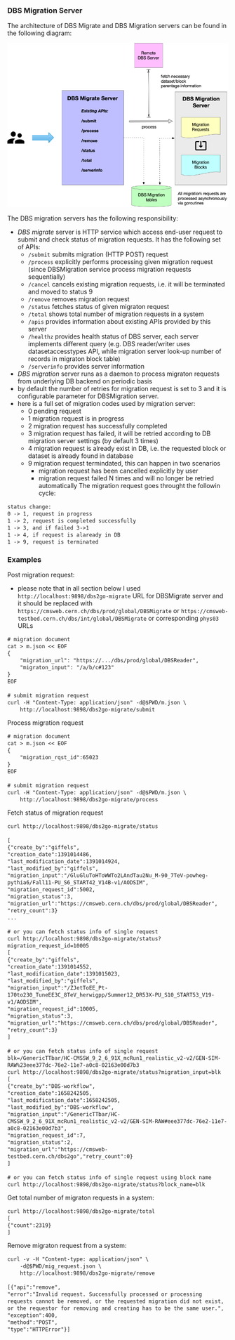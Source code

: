 ### DBS Migration Server

The architecture of DBS Migrate and DBS Migration servers can be found in the
following diagram:

![DBS Migration server](images/DBS_MigrationServer.png)

The DBS migration servers has the following responsibility:
- *DBS migrate* server is HTTP service which access end-user request
to submit and check status of migration requests. It has the following set
of APIs:
  - `/submit` submits migration (HTTP POST) request
  - `/process` explicitly performs processing given migration request (since
    DBSMigration service process migration requests sequentially)
  - `/cancel` cancels existing migration requests, i.e. it will be terminated
    and moved to status 9
  - `/remove` removes migration request
  - `/status` fetches status of given migraton request
  - `/total` shows total number of migration requests in a system
  - `/apis` provides information about existing APIs provided by this server
  - `/healthz` provides health status of DBS server, each server implements
  different query (e.g. DBS reader/writer uses datasetaccesstypes API,
  while migration server look-up number of records in migraton block table)
  - `/serverinfo` provides server information
- *DBS migration* server runs as a daemon to process migraton requests
from underlying DB backend on periodic basis
- by default the number of retries for migration request is set to 3 and it is
  configurable parameter for DBSMigration server.
- here is a full set of migration codes used by migration server:
  - 0 pending request
  - 1 migration request is in progress
  - 2 migration request has successfully completed
  - 3 migration request has failed, it will be retried according to DB
    migration server settings (by default 3 times)
  - 4 migration request is already exist in DB, i.e. the requested block or
    dataset is already found in database
  - 9 migration request termindated, this can happen in two scenarios
    - migration request has been cancelled explicitly by user
    - migration request failed N times and will no longer be retried
      automatically
The migration request goes throught the followin cycle:
```
status change:
0 -> 1, request in progress
1 -> 2, request is completed successfully
1 -> 3, and if failed 3->1
1 -> 4, if request is alaready in DB
1 -> 9, request is terminated
```

### Examples
Post migration request:
- please note that in all section below I used
  `http://localhost:9898/dbs2go-migrate` URL for DBSMigrate server and it
  should be replaced with `https://cmsweb.cern.ch/dbs/prod/global/DBSMigrate`
  or `https://cmsweb-testbed.cern.ch/dbs/int/global/DBSMigrate` or
  corresponding `phys03` URLs
```
# migration document
cat > m.json << EOF
{
    "migration_url": "https://.../dbs/prod/global/DBSReader",
    "migraton_input": "/a/b/c#123"
}
EOF

# submit migration request
curl -H "Content-Type: application/json" -d@$PWD/m.json \
    http://localhost:9898/dbs2go-migrate/submit
```

Process migration request
```
# migration document
cat > m.json << EOF
{
    "migration_rqst_id":65023
}
EOF

# submit migration request
curl -H "Content-Type: application/json" -d@$PWD/m.json \
    http://localhost:9898/dbs2go-migrate/process
```

Fetch status of migration request
```
curl http://localhost:9898/dbs2go-migrate/status

[
{"create_by":"giffels",
"creation_date":1391014486,
"last_modification_date":1391014924,
"last_modified_by":"giffels",
"migration_input":"/GluGluToHToWWTo2LAndTau2Nu_M-90_7TeV-powheg-pythia6/Fall11-PU_S6_START42_V14B-v1/AODSIM",
"migration_request_id":5002,
"migration_status":3,
"migration_url":"https://cmsweb.cern.ch/dbs/prod/global/DBSReader",
"retry_count":3}
...

# or you can fetch status info of single request
curl http://localhost:9898/dbs2go-migrate/status?migration_request_id=10005
[
{"create_by":"giffels",
"creation_date":1391014552,
"last_modification_date":1391015023,
"last_modified_by":"giffels",
"migration_input":"/ZJetToEE_Pt-170to230_TuneEE3C_8TeV_herwigpp/Summer12_DR53X-PU_S10_START53_V19-v1/AODSIM",
"migration_request_id":10005,
"migration_status":3,
"migration_url":"https://cmsweb.cern.ch/dbs/prod/global/DBSReader",
"retry_count":3}
]

# or you can fetch status info of single request
blk=/GenericTTbar/HC-CMSSW_9_2_6_91X_mcRun1_realistic_v2-v2/GEN-SIM-RAW%23eee377dc-76e2-11e7-a0c8-02163e00d7b3
curl http://localhost:9898/dbs2go-migrate/status?migration_input=blk
[
{"create_by":"DBS-workflow",
"creation_date":1658242505,
"last_modification_date":1658242505,
"last_modified_by":"DBS-workflow",
"migration_input":"/GenericTTbar/HC-CMSSW_9_2_6_91X_mcRun1_realistic_v2-v2/GEN-SIM-RAW#eee377dc-76e2-11e7-a0c8-02163e00d7b3",
"migration_request_id":7,
"migration_status":2,
"migration_url":"https://cmsweb-testbed.cern.ch/dbs2go","retry_count":0}
]

# or you can fetch status info of single request using block name
curl http://localhost:9898/dbs2go-migrate/status?block_name=blk
```

Get total number of migraton requests in a system:
```
curl http://localhost:9898/dbs2go-migrate/total
[
{"count":2319}
]
```
Remove migraton request from a system:
```
curl -v -H "Content-type: application/json" \
    -d@$PWD/mig_request.json \
    http://localhost:9898/dbs2go-migrate/remove

[{"api":"remove",
"error":"Invalid request. Successfully processed or processing requests cannot be removed, or the requested migration did not exist, or the requestor for removing and creating has to be the same user.",
"exception":400,
"method":"POST",
"type":"HTTPError"}]
```
